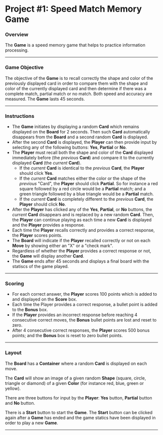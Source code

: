 # Project #1: Speed Match Memory Game

### Overview

The **Game** is a speed memory game that helps to practice information processing.

---

### Game Objective

The objective of the **Game** is to recall correctly the shape and color of the previously displayed card in order to compare them with the shape and color of the currently displayed card and then determine if there was a complete match, partial match or no match.  Both speed and accuracy are measured.  The **Game** lasts 45 seconds.  

---
### Instructions

* The **Game** initiates by displaying a random **Card** which remains displayed on the **Board** for 2 seconds.  Then such **Card** automatically disappears from the **Board** and a second random **Card** is displayed.
* After the second **Card** is displayed, the **Player** can then provide input by selecting any of the following buttons: **Yes**, **Partial** or **No**.
* The **Player** must recall both the shape and color of the  **Card** displayed immediately before (the *previous* **Card**) and compare it to the currently displayed **Card** (the *current* **Card**).  
  * If the *current* **Card** is identical to the *previous* **Card**, the **Player** should click **Yes**.  
  * If the *current* **Card** matches either the color or the shape of the *previous* "Card", the **Player** should click **Partial**.  So for instance a red square followed by a red circle would be a **Partial** match; and a green triangle followed by a blue triangle would be a **Partial** match.
  * If the *current* **Card** is completely different to the *previous* **Card**, the **Player** should click **No**.
* After the **Player** has clicked any of the **Yes**, **Partial**, or **No** buttons, the *current* **Card** disappears and is replaced by a new random **Card**.  Then, the **Player** can continue playing as each time a new **Card** is displayed and the **Player** provides a response.
* Each time the **Player** recalls correctly and provides a correct response, the **Player** scores points.
* The **Board** will indicate if the **Player** recalled correctly or not on each **Move** by showing either an "X" or a "check mark".
* Regardless of whether the **Player** provides a correct response or not, the **Game** will display another **Card**.
* The **Game** ends after 45 seconds and displays a final board with the statiscs of the game played.

---
### Scoring
* For each correct answer, the **Player** scores 100 points which is added to and displayed on the **Score** box.
* Each time the Player provides a correct response, a bullet point is added to the **Bonus** box.  
* If the **Player** provides an incorrect response before reaching 4 consecutive correct moves, the **Bonus** bullet points are lost and reset to zero.
* After 4 consecutive correct responses, the **Player** scores 500 bonus points; and the **Bonus** box is reset to zero bullet points.  

---

### Layout
The **Board** has a **Container** where a random **Card** is displayed on each move.

The **Card** will show an image of a given random **Shape** (square, circle, triangle or diamond) of a given **Color** (for instance red, blue, green or yellow).

There are three buttons for input by the **Player**: **Yes** button, **Partial** button and **No** button.

There is a **Start** button to start the **Game**.  The **Start** button can be clicked again after a **Game** has ended and the game statics have been displayed in order to play a new **Game**.

---
